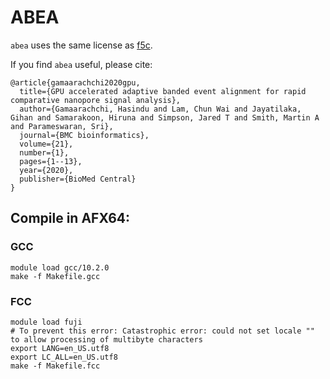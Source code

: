 # ABEA

`abea` uses the same license as [f5c](https://github.com/hasindu2008/f5c).

If you find `abea` useful, please cite:

```
@article{gamaarachchi2020gpu,
  title={GPU accelerated adaptive banded event alignment for rapid comparative nanopore signal analysis},
  author={Gamaarachchi, Hasindu and Lam, Chun Wai and Jayatilaka, Gihan and Samarakoon, Hiruna and Simpson, Jared T and Smith, Martin A and Parameswaran, Sri},
  journal={BMC bioinformatics},
  volume={21},
  number={1},
  pages={1--13},
  year={2020},
  publisher={BioMed Central}
}
```

## Compile in AFX64:

### GCC

```
module load gcc/10.2.0
make -f Makefile.gcc
```

### FCC

```
module load fuji
# To prevent this error: Catastrophic error: could not set locale "" to allow processing of multibyte characters
export LANG=en_US.utf8
export LC_ALL=en_US.utf8
make -f Makefile.fcc
```
